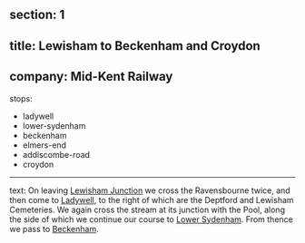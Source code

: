 ﻿section: 1
----
title: Lewisham to Beckenham and Croydon
----
company: Mid-Kent Railway
----
stops:
- ladywell
- lower-sydenham
- beckenham
- elmers-end
- addiscombe-road
- croydon
----
text: On leaving [Lewisham Junction](/stations/lewisham) we cross the Ravensbourne twice, and then come to [Ladywell](/stations/ladywell), to the right of which are the Deptford and Lewisham Cemeteries. We again cross the stream at its junction with the Pool, along the side of which we continue our course to [Lower Sydenham](/stations/lower-sydenham). From thence we pass to [Beckenham](/stations/beckenham).
